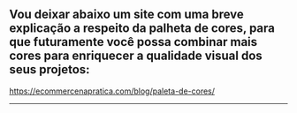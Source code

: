 
## Vou deixar abaixo um site com uma breve explicação a respeito da palheta de cores, para que futuramente você possa combinar mais cores para enriquecer a qualidade visual dos seus projetos:

https://ecommercenapratica.com/blog/paleta-de-cores/

------------------